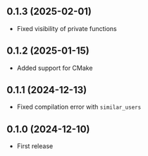 ## 0.1.3 (2025-02-01)

- Fixed visibility of private functions

## 0.1.2 (2025-01-15)

- Added support for CMake

## 0.1.1 (2024-12-13)

- Fixed compilation error with `similar_users`

## 0.1.0 (2024-12-10)

- First release
